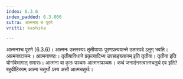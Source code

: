 ```yaml
---
index: 6.3.6
index_padded: 6.3.006
sutra: आत्मनश् च पूरणे
vritti: kashika

---
```

आत्मनश्च पूरणे (6.3.6)। आत्मनः उत्तरस्याः तृतीयायाः पूरणप्रत्ययान्ते उतारपदे ऽलुग् भवति। आत्मनापञ्चमः। आत्मनाषष्ठः। तृतीयाविधाने प्रकृत्यादिभ्य उपसङ्ख्यानम् इति तृतीया। तृतीया इति योगविभागात् समासः। आत्मना वा कृतः पञ्चमः आत्मनापञ्चमः। कथं जनार्दनस्त्वात्मचतुर्थ एव इति? बहुव्रीहिरयम् आत्मा चतुर्थो ऽस्य असौ आत्मचतुर्थः।